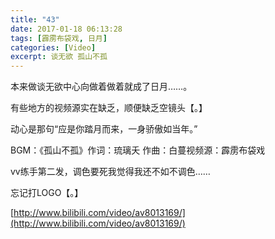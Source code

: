 ```yaml
---
title: "43"
date: 2017-01-18 06:13:28
tags: [霹雳布袋戏, 日月]
categories: [Video]
excerpt: 谈无欲 孤山不孤
---
```


<p dir="ltr"  >本来做谈无欲中心向做着做着就成了日月……。</p> 
<p dir="ltr"  >有些地方的视频源实在缺乏，顺便缺乏空镜头【。】</p> 
<p dir="ltr"  >动心是那句“应是你踏月而来，一身骄傲如当年。”</p> 
<p dir="ltr"  >BGM：《孤山不孤》作词：琉璃夭&nbsp;作曲：白蔓视频源：霹雳布袋戏</p> 
<p dir="ltr"  >vv练手第二发，调色要死我觉得我还不如不调色……</p> 
<p dir="ltr"  >忘记打LOGO【。】</p>

[http://www.bilibili.com/video/av8013169/](http://www.bilibili.com/video/av8013169/)